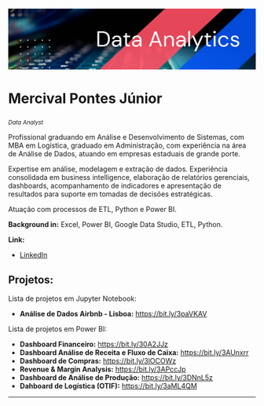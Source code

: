 <p align="center">
  <img src="topo.png" >
</p>

# Mercival Pontes Júnior
<sub>*Data Analyst*</sub>

Profissional graduando em Análise e Desenvolvimento de Sistemas, com MBA em Logística, graduado em Administração, com experiência na área de Análise de Dados, atuando em empresas estaduais de grande porte. 

Expertise em análise, modelagem e extração de dados. Experiência consolidada em business intelligence, elaboração de relatórios gerenciais, dashboards, acompanhamento de indicadores e apresentação de resultados para suporte em tomadas de decisões estratégicas.

Atuação com processos de ETL, Python e Power BI. 

**Background in:** Excel, Power BI, Google Data Studio, ETL, Python.

**Link:**
* [LinkedIn](https://www.linkedin.com/in/mercival-pontes/)


## Projetos:
Lista de projetos em Jupyter Notebook:

* **Análise de Dados Airbnb - Lisboa:** https://bit.ly/3paVKAV

Lista de projetos em Power BI:

* **Dashboard Financeiro:** https://bit.ly/30A2JJz
* **Dashboard Análise de Receita e Fluxo de Caixa:** https://bit.ly/3AUnxrr
* **Dashboard de Compras:** https://bit.ly/3lOCOWz
* **Revenue & Margin Analysis:** https://bit.ly/3APccJp
* **Dashboard de Análise de Produção:** https://bit.ly/3DNnL5z
* **Dahboard de Logística (OTIF):** https://bit.ly/3aML4QM



---


